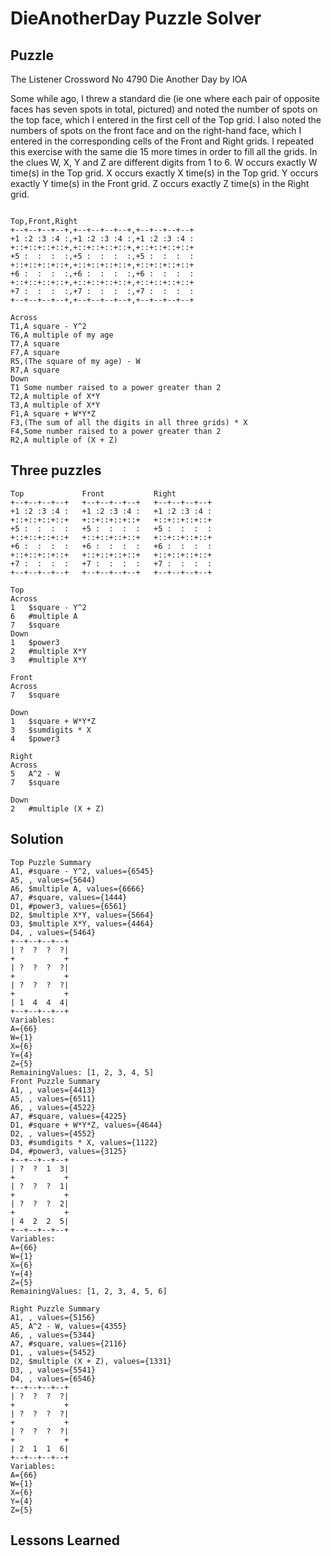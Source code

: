 # DieAnotherDay Puzzle Solver

## Puzzle

The Listener Crossword No 4790 Die Another Day by IOA

Some while ago, I threw a standard die (ie one where each pair of opposite faces has seven spots in total, pictured) and noted the number of spots on the top face, which I entered in the first cell of the Top grid. I also noted the numbers of spots on the front face and on the right-hand face, which I entered in the corresponding cells of the Front and Right grids. I repeated this exercise with the same die 15 more times in order to fill all the grids.
In the clues W, X, Y and Z are different digits from 1 to 6.
W occurs exactly W time(s) in the Top grid. 
X occurs exactly X time(s) in the Top grid.
Y occurs exactly Y time(s) in the Front grid.
Z occurs exactly Z time(s) in the Right grid.

```

Top,Front,Right
+--+--+--+--+,+--+--+--+--+,+--+--+--+--+
+1 :2 :3 :4 :,+1 :2 :3 :4 :,+1 :2 :3 :4 :
+::+::+::+::+,+::+::+::+::+,+::+::+::+::+
+5 :  :  :  :,+5 :  :  :  :,+5 :  :  :  :
+::+::+::+::+,+::+::+::+::+,+::+::+::+::+
+6 :  :  :  :,+6 :  :  :  :,+6 :  :  :  :
+::+::+::+::+,+::+::+::+::+,+::+::+::+::+
+7 :  :  :  :,+7 :  :  :  :,+7 :  :  :  :
+--+--+--+--+,+--+--+--+--+,+--+--+--+--+

Across
T1,A square - Y^2
T6,A multiple of my age
T7,A square
F7,A square
R5,(The square of my age) - W
R7,A square
Down
T1 Some number raised to a power greater than 2
T2,A multiple of X*Y
T3,A multiple of X*Y
F1,A square + W*Y*Z
F3,(The sum of all the digits in all three grids) * X
F4,Some number raised to a power greater than 2
R2,A multiple of (X + Z)
```

## Three puzzles

```
Top             Front           Right
+--+--+--+--+   +--+--+--+--+   +--+--+--+--+
+1 :2 :3 :4 :   +1 :2 :3 :4 :   +1 :2 :3 :4 :
+::+::+::+::+   +::+::+::+::+   +::+::+::+::+
+5 :  :  :  :   +5 :  :  :  :   +5 :  :  :  :
+::+::+::+::+   +::+::+::+::+   +::+::+::+::+
+6 :  :  :  :   +6 :  :  :  :   +6 :  :  :  :
+::+::+::+::+   +::+::+::+::+   +::+::+::+::+
+7 :  :  :  :   +7 :  :  :  :   +7 :  :  :  :
+--+--+--+--+   +--+--+--+--+   +--+--+--+--+

Top 
Across
1	$square - Y^2
6	#multiple A
7	$square
Down
1	$power3
2	#multiple X*Y
3	#multiple X*Y

Front
Across	
7	$square
		
Down	
1	$square + W*Y*Z
3	$sumdigits * X
4	$power3

Right
Across	
5	A^2 - W
7	$square
		
Down	
2	#multiple (X + Z)
```

## Solution

```
Top Puzzle Summary
A1, #square - Y^2, values={6545}
A5, , values={5644}
A6, $multiple A, values={6666}
A7, #square, values={1444}
D1, #power3, values={6561}
D2, $multiple X*Y, values={5664}
D3, $multiple X*Y, values={4464}
D4, , values={5464}
+--+--+--+--+
| ?  ?  ?  ?|
+           +
| ?  ?  ?  ?|
+           +
| ?  ?  ?  ?|
+           +
| 1  4  4  4|
+--+--+--+--+
Variables:
A={66}
W={1}
X={6}
Y={4}
Z={5}
RemainingValues: [1, 2, 3, 4, 5]
Front Puzzle Summary
A1, , values={4413}
A5, , values={6511}
A6, , values={4522}
A7, #square, values={4225}
D1, #square + W*Y*Z, values={4644}
D2, , values={4552}
D3, #sumdigits * X, values={1122}
D4, #power3, values={3125}
+--+--+--+--+
| ?  ?  1  3|
+           +
| ?  ?  ?  1|
+           +
| ?  ?  ?  2|
+           +
| 4  2  2  5|
+--+--+--+--+
Variables:
A={66}
W={1}
X={6}
Y={4}
Z={5}
RemainingValues: [1, 2, 3, 4, 5, 6]

Right Puzzle Summary
A1, , values={5156}
A5, A^2 - W, values={4355}
A6, , values={5344}
A7, #square, values={2116}
D1, , values={5452}
D2, $multiple (X + Z), values={1331}
D3, , values={5541}
D4, , values={6546}
+--+--+--+--+
| ?  ?  ?  ?|
+           +
| ?  ?  ?  ?|
+           +
| ?  ?  ?  ?|
+           +
| 2  1  1  6|
+--+--+--+--+
Variables:
A={66}
W={1}
X={6}
Y={4}
Z={5}

```

## Lessons Learned

